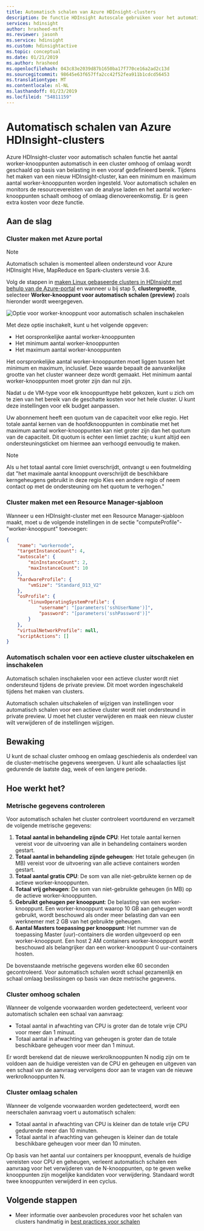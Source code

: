 ```yaml
---
title: Automatisch schalen van Azure HDInsight-clusters
description: De functie HDInsight Autoscale gebruiken voor het automatisch schalen van clusters
services: hdinsight
author: hrasheed-msft
ms.reviewer: jasonh
ms.service: hdinsight
ms.custom: hdinsightactive
ms.topic: conceptual
ms.date: 01/21/2019
ms.author: hrasheed
ms.openlocfilehash: 043c83e2039d87b1650ba17f770ce16a2ad2c13d
ms.sourcegitcommit: 98645e63f657ffa2cc42f52fea911b1cdcd56453
ms.translationtype: MT
ms.contentlocale: nl-NL
ms.lasthandoff: 01/23/2019
ms.locfileid: "54811159"
---
```

# <a name="automatically-scale-azure-hdinsight-clusters"></a>Automatisch schalen van Azure HDInsight-clusters

Azure HDInsight-cluster voor automatisch schalen functie het aantal worker-knooppunten automatisch in een cluster omhoog of omlaag wordt geschaald op basis van belasting in een vooraf gedefinieerd bereik. Tijdens het maken van een nieuw HDInsight-cluster, kan een minimum en maximum aantal worker-knooppunten worden ingesteld. Voor automatisch schalen en monitors de resourcevereisten van de analyse laden en het aantal worker-knooppunten schaalt omhoog of omlaag dienovereenkomstig. Er is geen extra kosten voor deze functie.

## <a name="getting-started"></a>Aan de slag

### <a name="create-cluster-with-azure-portal"></a>Cluster maken met Azure portal

> [!Note]
> Automatisch schalen is momenteel alleen ondersteund voor Azure HDInsight Hive, MapReduce en Spark-clusters versie 3.6.

Volg de stappen in [maken Linux gebaseerde clusters in HDInsight met behulp van de Azure-portal](hdinsight-hadoop-create-linux-clusters-portal.md) en wanneer u bij stap 5, **clustergrootte**, selecteer **Worker-knooppunt voor automatisch schalen (preview)** zoals hieronder wordt weergegeven. 

![Optie voor worker-knooppunt voor automatisch schalen inschakelen](./media/hdinsight-autoscale-clusters/worker-node-autoscale-option.png)

Met deze optie inschakelt, kunt u het volgende opgeven:

* Het oorspronkelijke aantal worker-knooppunten
* Het minimum aantal worker-knooppunten
* Het maximum aantal worker-knooppunten

Het oorspronkelijke aantal worker-knooppunten moet liggen tussen het minimum en maximum, inclusief. Deze waarde bepaalt de aanvankelijke grootte van het cluster wanneer deze wordt gemaakt. Het minimum aantal worker-knooppunten moet groter zijn dan nul zijn.

Nadat u de VM-type voor elk knooppunttype hebt gekozen, kunt u zich om te zien van het bereik van de geschatte kosten voor het hele cluster. U kunt deze instellingen voor elk budget aanpassen.

Uw abonnement heeft een quotum van de capaciteit voor elke regio. Het totale aantal kernen van de hoofdknooppunten in combinatie met het maximum aantal worker-knooppunten kan niet groter zijn dan het quotum van de capaciteit. Dit quotum is echter een limiet zachte; u kunt altijd een ondersteuningsticket om hiermee aan verhoogd eenvoudig te maken.

> [!Note]
> Als u het totaal aantal core limiet overschrijdt, ontvangt u een foutmelding dat "het maximale aantal knooppunt overschrijdt de beschikbare kerngeheugens gebruikt in deze regio Kies een andere regio of neem contact op met de ondersteuning om het quotum te verhogen."

### <a name="create-cluster-with-an-resource-manager-template"></a>Cluster maken met een Resource Manager-sjabloon

Wanneer u een HDInsight-cluster met een Resource Manager-sjabloon maakt, moet u de volgende instellingen in de sectie "computeProfile"-"worker-knooppunt" toevoegen:

```json
{                            
    "name": "workernode",
    "targetInstanceCount": 4,
    "autoscale": {
        "minInstanceCount": 2,
        "maxInstanceCount": 10
    },
    "hardwareProfile": {
        "vmSize": "Standard_D13_V2"
    },
    "osProfile": {
        "linuxOperatingSystemProfile": {
            "username": "[parameters('sshUserName')]",
            "password": "[parameters('sshPassword')]"
        }
    },
    "virtualNetworkProfile": null,
    "scriptActions": []
}
```

### <a name="enable-and-disabling-autoscale-for-a-running-cluster"></a>Automatisch schalen voor een actieve cluster uitschakelen en inschakelen

Automatisch schalen inschakelen voor een actieve cluster wordt niet ondersteund tijdens de private preview. Dit moet worden ingeschakeld tijdens het maken van clusters.

Automatisch schalen uitschakelen of wijzigen van instellingen voor automatisch schalen voor een actieve cluster wordt niet ondersteund in private preview. U moet het cluster verwijderen en maak een nieuw cluster wilt verwijderen of de instellingen wijzigen.

## <a name="monitoring"></a>Bewaking

U kunt de schaal cluster omhoog en omlaag geschiedenis als onderdeel van de cluster-metrische gegevens weergeven. U kunt alle schaalacties lijst gedurende de laatste dag, week of een langere periode.

## <a name="how-it-works"></a>Hoe werkt het?

### <a name="metrics-monitoring"></a>Metrische gegevens controleren

Voor automatisch schalen het cluster controleert voortdurend en verzamelt de volgende metrische gegevens:

1. **Totaal aantal in behandeling zijnde CPU**: Het totale aantal kernen vereist voor de uitvoering van alle in behandeling containers worden gestart.
2. **Totaal aantal in behandeling zijnde geheugen**: Het totale geheugen (in MB) vereist voor de uitvoering van alle actieve containers worden gestart.
3. **Totaal aantal gratis CPU**: De som van alle niet-gebruikte kernen op de actieve worker-knooppunten.
4. **Totaal vrij geheugen**: De som van niet-gebruikte geheugen (in MB) op de actieve worker-knooppunten.
5. **Gebruikt geheugen per knooppunt**: De belasting van een worker-knooppunt. Een worker-knooppunt waarop 10 GB aan geheugen wordt gebruikt, wordt beschouwd als onder meer belasting dan van een werknemer met 2 GB van het gebruikte geheugen.
6. **Aantal Masters toepassing per knooppunt**: Het nummer van de toepassing Master (uur)-containers die worden uitgevoerd op een worker-knooppunt. Een host 2 AM containers worker-knooppunt wordt beschouwd als belangrijker dan een worker-knooppunt 0 uur-containers hosten.

De bovenstaande metrische gegevens worden elke 60 seconden gecontroleerd. Voor automatisch schalen wordt schaal gezamenlijk en schaal omlaag beslissingen op basis van deze metrische gegevens.

### <a name="cluster-scale-up"></a>Cluster omhoog schalen

Wanneer de volgende voorwaarden worden gedetecteerd, verleent voor automatisch schalen een schaal van aanvraag:

* Totaal aantal in afwachting van CPU is groter dan de totale vrije CPU voor meer dan 1 minuut.
* Totaal aantal in afwachting van geheugen is groter dan de totale beschikbare geheugen voor meer dan 1 minuut.

Er wordt berekend dat de nieuwe werkrolknooppunten N nodig zijn om te voldoen aan de huidige vereisten van de CPU en geheugen en uitgeven van een schaal van de aanvraag vervolgens door aan te vragen van de nieuwe werkrolknooppunten N.

### <a name="cluster-scale-down"></a>Cluster omlaag schalen

Wanneer de volgende voorwaarden worden gedetecteerd, wordt een neerschalen aanvraag voert u automatisch schalen:

* Totaal aantal in afwachting van CPU is kleiner dan de totale vrije CPU gedurende meer dan 10 minuten.
* Totaal aantal in afwachting van geheugen is kleiner dan de totale beschikbare geheugen voor meer dan 10 minuten.

Op basis van het aantal uur containers per knooppunt, evenals de huidige vereisten voor CPU en geheugen, verleent automatisch schalen een aanvraag voor het verwijderen van de N-knooppunten, op te geven welke knooppunten zijn mogelijke kandidaten voor verwijdering. Standaard wordt twee knooppunten verwijderd in een cyclus.

## <a name="next-steps"></a>Volgende stappen

* Meer informatie over aanbevolen procedures voor het schalen van clusters handmatig in [best practices voor schalen](hdinsight-scaling-best-practices.md)
